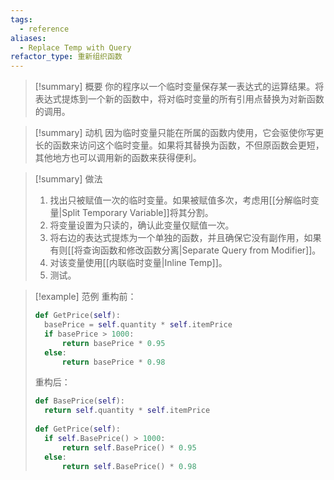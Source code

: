 ```yaml
---
tags:
  - reference
aliases:
  - Replace Temp with Query
refactor_type: 重新组织函数
---
```

> [!summary] 概要
> 你的程序以一个临时变量保存某一表达式的运算结果。将表达式提炼到一个新的函数中，将对临时变量的所有引用点替换为对新函数的调用。

> [!summary] 动机
> 因为临时变量只能在所属的函数内使用，它会驱使你写更长的函数来访问这个临时变量。如果将其替换为函数，不但原函数会更短，其他地方也可以调用新的函数来获得便利。

> [!summary] 做法
> 1. 找出只被赋值一次的临时变量。如果被赋值多次，考虑用[[分解临时变量|Split Temporary Variable]]将其分割。
> 2. 将变量设置为只读的，确认此变量仅赋值一次。
> 3. 将右边的表达式提炼为一个单独的函数，并且确保它没有副作用，如果有则[[将查询函数和修改函数分离|Separate Query from Modifier]]。
> 4. 对该变量使用[[内联临时变量|Inline Temp]]。
> 5. 测试。

> [!example] 范例
> 重构前：
> ```python
> def GetPrice(self):
> 	basePrice = self.quantity * self.itemPrice
> 	if basePrice > 1000:
> 		return basePrice * 0.95
> 	else:
> 		return basePrice * 0.98
> ```
> 重构后：
> ```python
> def BasePrice(self):
> 	return self.quantity * self.itemPrice
> 	
> def GetPrice(self):
> 	if self.BasePrice() > 1000:
> 		return self.BasePrice() * 0.95
> 	else:
> 		return self.BasePrice() * 0.98
> ```